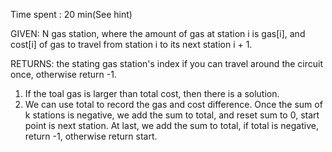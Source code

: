 Time spent : 20 min(See hint)

GIVEN: N gas station, where the amount of gas at station i is gas[i], and cost[i] of gas to travel from station i to its next station i + 1.

RETURNS: the stating gas station's index if you can travel around the circuit once, otherwise return -1.



1. If the toal gas is larger than total cost, then there is a solution.
2. We can use total to record the gas and cost difference. Once the sum of k stations is negative, we add the sum to total, and reset sum to 0, start point is next station. At last, we add the sum to total, if total is negative, return -1, otherwise return start.


